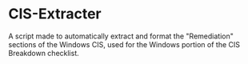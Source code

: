 # CIS-Extracter  

A script made to automatically extract and format the "Remediation" sections of the Windows CIS, used for the Windows portion of the CIS Breakdown checklist.

